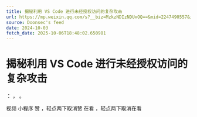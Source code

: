 ```yaml
---
title: 揭秘利用 VS Code 进行未经授权访问的复杂攻击
url: https://mp.weixin.qq.com/s?__biz=MzkzNDIzNDUxOQ==&mid=2247490557&idx=5&sn=d7cec5f89eb869a23b94939fcf7ad4f7
source: Doonsec's feed
date: 2024-10-03
fetch_date: 2025-10-06T18:48:02.650981
---
```


# 揭秘利用 VS Code 进行未经授权访问的复杂攻击

：
，
。

视频
小程序
赞
，轻点两下取消赞
在看
，轻点两下取消在看